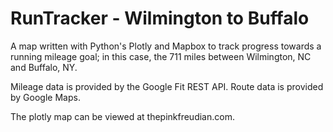 # RunTracker - Wilmington to Buffalo

A map written with Python's Plotly and Mapbox to track progress towards a running mileage goal; in this case, the 711 miles between Wilmington, NC and Buffalo, NY.

Mileage data is provided by the Google Fit REST API. Route data is provided by Google Maps.

The plotly map can be viewed at thepinkfreudian.com.
